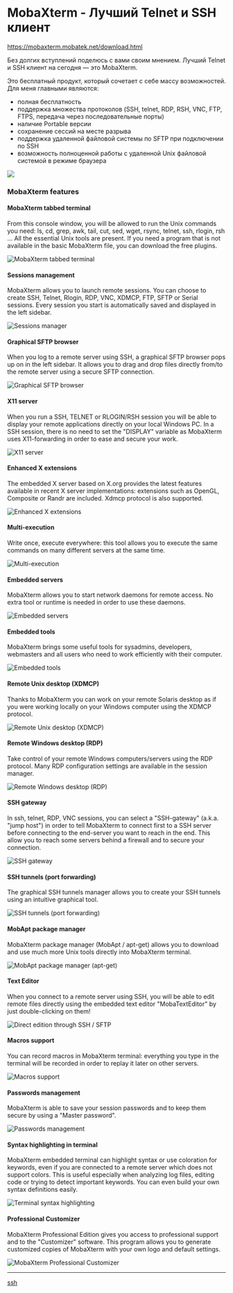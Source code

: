 # MobaXterm - Лучший Telnet и SSH клиент
https://mobaxterm.mobatek.net/download.html

Без долгих вступлений поделюсь с вами своим мнением. Лучший Telnet и SSH клиент на сегодня — это MobaXterm.

Это бесплатный продукт, который сочетает с себе массу возможностей. Для меня главными являются:

*   полная бесплатность
*   поддержка множества протоколов (SSH, telnet, RDP, RSH, VNC, FTP, FTPS, передача через последовательные порты)
*   наличие Portable версии
*   сохранение сессий на месте разрыва
*   поддержка удаленной файловой системы по SFTP при подключении по SSH
*   возможность полноценной работы с удаленной Unix файловой системой в режиме браузера

 [ ![](/images/118db11784cd3830edd384e763272278.png) ](http://hww.ru/wp/wp-content/uploads/2018/08/mobaxtrem.png)
 
 ### MobaXterm features

#### MobaXterm tabbed terminal

From this console window, you will be allowed to run the Unix commands you need: ls, cd, grep, awk, tail, cut, sed, wget, rsync, telnet, ssh, rlogin, rsh ... All the essential Unix tools are present. If you need a program that is not available in the basic MobaXterm file, you can download the free plugins.

 ![MobaXterm tabbed terminal](/images/756e4e78c46bcd6d1e3d3f82ef487d89.png) 

#### Sessions management

MobaXterm allows you to launch remote sessions. You can choose to create SSH, Telnet, Rlogin, RDP, VNC, XDMCP, FTP, SFTP or Serial sessions. Every session you start is automatically saved and displayed in the left sidebar.

 ![Sessions manager](/images/d15f9040b322857d3039a6a9ab51b184.png) 

#### Graphical SFTP browser

When you log to a remote server using SSH, a graphical SFTP browser pops up on in the left sidebar. It allows you to drag and drop files directly from/to the remote server using a secure SFTP connection.

 ![Graphical SFTP browser](/images/aa483ad8056dd0edb98c6ec002bfa8a2.png) 

#### X11 server

When you run a SSH, TELNET or RLOGIN/RSH session you will be able to display your remote applications directly on your local Windows PC. In a SSH session, there is no need to set the "DISPLAY" variable as MobaXterm uses X11-forwarding in order to ease and secure your work.

 ![X11 server](/images/706d0d49e94cd7a313e38f544485cf74.png) 

#### Enhanced X extensions

The embedded X server based on X.org provides the latest features available in recent X server implementations: extensions such as OpenGL, Composite or Randr are included. Xdmcp protocol is also supported.

 ![Enhanced X extensions](/images/17a5bfecc1f2e97305e73d9297bc03f9.png) 

#### Multi-execution

Write once, execute everywhere: this tool allows you to execute the same commands on many different servers at the same time.

 ![Multi-execution](/images/b665dffabcb2532de6771a639fdbfe40.png) 

#### Embedded servers

MobaXterm allows you to start network daemons for remote access. No extra tool or runtime is needed in order to use these daemons.

 ![Embedded servers](/images/48ffe118fa420df05713adb7235c08a3.png) 

#### Embedded tools

MobaXterm brings some useful tools for sysadmins, developers, webmasters and all users who need to work efficiently with their computer.

 ![Embedded tools](/images/c1ba53ce4d42f5462cebd6ceef0a3b72.png) 

#### Remote Unix desktop (XDMCP)

Thanks to MobaXterm you can work on your remote Solaris desktop as if you were working locally on your Windows computer using the XDMCP protocol.

 ![Remote Unix desktop (XDMCP)](/images/d7b7f19dba267ddee996daa2b16395ab.png) 

#### Remote Windows desktop (RDP)

Take control of your remote Windows computers/servers using the RDP protocol. Many RDP configuration settings are available in the session manager.

 ![Remote Windows desktop (RDP)](/images/ee1fcfcfe53497f8143d0b54c7754356.png) 

#### SSH gateway

In ssh, telnet, RDP, VNC sessions, you can select a "SSH-gateway" (a.k.a. "jump host") in order to tell MobaXterm to connect first to a SSH server before connecting to the end-server you want to reach in the end. This allow you to reach some servers behind a firewall and to secure your connection.

 ![SSH gateway](/images/00e78a04658e12cce934872428e0e50e.png) 

#### SSH tunnels (port forwarding)

The graphical SSH tunnels manager allows you to create your SSH tunnels using an intuitive graphical tool.

 ![SSH tunnels (port forwarding)](/images/9fbf07cc8066d7423f696ec398db457a.png) 

#### MobApt package manager

MobaXterm package manager (MobApt / apt-get) allows you to download and use much more Unix tools directly into MobaXterm terminal.

 ![MobApt package manager (apt-get)](/images/26593033e91a8e50d9ec6132e79b9ea7.png) 

#### Text Editor

When you connect to a remote server using SSH, you will be able to edit remote files directly using the embedded text editor "MobaTextEditor" by just double-clicking on them!

 ![Direct edition through SSH / SFTP](/images/750e2716b82463f114dd50c6c954d456.png) 

#### Macros support

You can record macros in MobaXterm terminal: everything you type in the terminal will be recorded in order to replay it later on other servers.

 ![Macros support](/images/b8f24b7838c10590744919a78856dc69.png) 

#### Passwords management

MobaXterm is able to save your session passwords and to keep them secure by using a "Master password".

 ![Passwords management](/images/68845e983906cc85344dac1acd12abce.png) 

#### Syntax highlighting in terminal

MobaXterm embedded terminal can highlight syntax or use coloration for keywords, even if you are connected to a remote server which does not support colors. This is useful especially when analyzing log files, editing code or trying to detect important keywords. You can even build your own syntax definitions easily.

 ![Terminal syntax highlighting](/images/4dd7e2cda78ae9013360ca9cea960b9b.png) 

#### Professional Customizer

MobaXterm Professional Edition gives you access to professional support and to the "Customizer" software. This program allows you to generate customized copies of MobaXterm with your own logo and default settings.

 ![MobaXterm Professional Customizer](/images/9f246460986b402cbbe802a77bab9ac1.png)

**********
[ssh](/tags/ssh.md)
